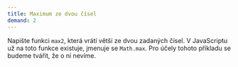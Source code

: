 ```yaml
---
title: Maximum ze dvou čísel
demand: 2
---
```


Napište funkci `max2`, která vrátí větší ze dvou zadaných čísel. V JavaScriptu už na toto funkce existuje, jmenuje se `Math.max`. Pro účely tohoto příkladu se budeme tvářit, že o ní nevíme.
